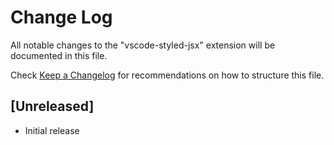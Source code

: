 # Change Log
All notable changes to the "vscode-styled-jsx" extension will be documented in this file.

Check [Keep a Changelog](http://keepachangelog.com/) for recommendations on how to structure this file.

## [Unreleased]
- Initial release